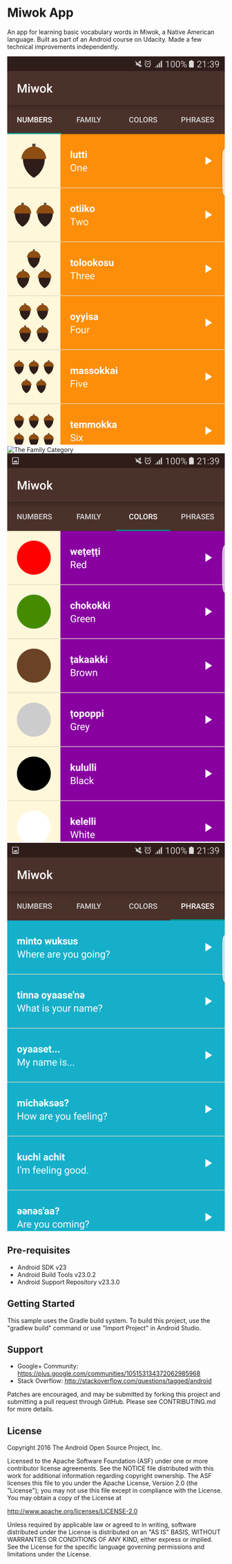 Miwok App
===================================

An app for learning basic vocabulary words in Miwok, a Native American language. Built as part of an Android course on Udacity. Made a few technical improvements independently.

![The Numbers Category](https://raw.githubusercontent.com/Amrita-Basu/Miwok/master/app/src/main/res/Screenshot_Numbers_Fragment.png?raw=true)
![The Family Category](https://raw.githubusercontent.com/Amrita-Basu/Miwok/master/app/src/main/res/Screenshot_FamilyFragment.png?raw=true)
![The Colors Category](https://raw.githubusercontent.com/Amrita-Basu/Miwok/master/app/src/main/res/Screenshot_Colors_Fragment.png?raw=true)
![The Phrases Category](https://raw.githubusercontent.com/Amrita-Basu/Miwok/master/app/src/main/res/Screenshot_Phrases_Fragment.png?raw=true)

Pre-requisites
--------------

- Android SDK v23
- Android Build Tools v23.0.2
- Android Support Repository v23.3.0

Getting Started
---------------

This sample uses the Gradle build system. To build this project, use the
"gradlew build" command or use "Import Project" in Android Studio.

Support
-------

- Google+ Community: https://plus.google.com/communities/105153134372062985968
- Stack Overflow: http://stackoverflow.com/questions/tagged/android

Patches are encouraged, and may be submitted by forking this project and
submitting a pull request through GitHub. Please see CONTRIBUTING.md for more details.

License
-------

Copyright 2016 The Android Open Source Project, Inc.

Licensed to the Apache Software Foundation (ASF) under one or more contributor
license agreements.  See the NOTICE file distributed with this work for
additional information regarding copyright ownership.  The ASF licenses this
file to you under the Apache License, Version 2.0 (the "License"); you may not
use this file except in compliance with the License.  You may obtain a copy of
the License at

http://www.apache.org/licenses/LICENSE-2.0

Unless required by applicable law or agreed to in writing, software
distributed under the License is distributed on an "AS IS" BASIS, WITHOUT
WARRANTIES OR CONDITIONS OF ANY KIND, either express or implied.  See the
License for the specific language governing permissions and limitations under
the License.

